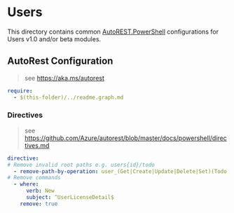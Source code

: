 # Users

This directory contains common [AutoREST.PowerShell](https://github.com/Azure/autorest.powershell) configurations for Users v1.0 and/or beta modules.

## AutoRest Configuration

> see <https://aka.ms/autorest>

``` yaml
require:
  - $(this-folder)/../readme.graph.md
```

### Directives

> see https://github.com/Azure/autorest/blob/master/docs/powershell/directives.md

``` yaml
directive:
# Remove invalid root paths e.g. users{id}/todo
  - remove-path-by-operation: user_(Get|Create|Update|Delete|Set)(Todo|outlook)
# Remove commands
  - where:
      verb: New
      subject: ^UserLicenseDetail$
    remove: true
```
